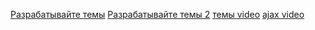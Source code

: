 [Разрабатывайте темы](https://webformyself.com/razrabatyvajte-temy-dlya-wordpress-bystree-vmeste-s-gulp/)
[Разрабатывайте темы 2](https://webformyself.com/kak-proektirovat-i-uspeshno-prodavat-temy/)
[темы video](https://www.youtube.com/watch?v=k50k1ZTQLUo&list=PL5FCJIdFxiLlWJU4gQd9JPkhE-lsFOCAd&index=20#t=431.959642)
[ajax video](https://www.youtube.com/watch?v=3Hvq-_p470k)


